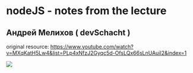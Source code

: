 # nodeJS - notes from the lecture

## Андрей Мелихов ( devSchacht ) 

original resource:
https://www.youtube.com/watch?v=MXqKatH5Lw4&list=PLp4xNfzJ2Gyqc5d-OfsLQx66sLnUAuiI2&index=1


<img src='/nodeJS.svg'>
